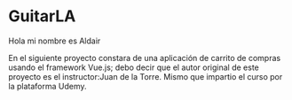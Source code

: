 # GuitarLA

Hola mi nombre es Aldair

En el siguiente proyecto constara de una aplicación de carrito de compras usando el framework Vue.js;
debo decir que el autor original de este proyecto es el instructor:Juan de la Torre. 
Mismo que impartio el curso por la plataforma Udemy.
